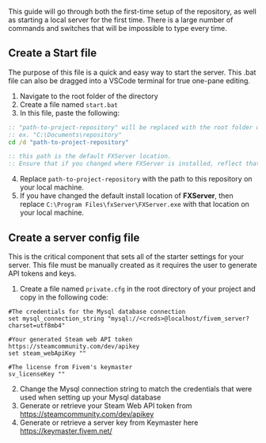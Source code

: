 This guide will go through both the first-time setup of the repository, as well as starting a local server for the first time. There is a large number of commands and switches that will be impossible to type every time.

## Create a Start file
The purpose of this file is a quick and easy way to start the server. This .bat file can also be dragged into a VSCode terminal for true one-pane editing.

1. Navigate to the root folder of the directory
2. Create a file named `start.bat`
3. In this file, paste the following:

```bat
:: "path-to-project-repository" will be replaced with the root folder of the repository of your local system
:: ex. "C:\Documents\repository"
cd /d "path-to-project-repository"

:: this path is the default FXServer location. 
:: Ensure that if you changed where FXServer is installed, reflect that location here.
```

4. Replace `path-to-project-repository` with the path to this repository on your local machine.
5. If you have changed the default install location of **FXServer**, then replace `C:\Program Files\fxServer\FXServer.exe` with that location on your local machine.

## Create a server config file
This is the critical component that sets all of the starter settings for your server. This file must be manually created as it requires the user to generate API tokens and keys. 
1. Create a file named `private.cfg` in the root directory of your project and copy in the following code:

```
#The credentials for the Mysql database connection
set mysql_connection_string "mysql://<creds>@localhost/fivem_server?charset=utf8mb4"

#Your generated Steam web API token https://steamcommunity.com/dev/apikey
set steam_webApiKey ""

#The license from Fivem's keymaster
sv_licenseKey ""
```

2. Change the Mysql connection string to match the credentials that were used when setting up your Mysql database
3. Generate or retrieve your Steam Web API token from https://steamcommunity.com/dev/apikey
4. Generate or retrieve a server key from Keymaster here https://keymaster.fivem.net/
